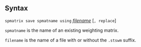 ## Syntax

`spmatrix save spmatname using`
[<var class="command">filename</var><strong></strong>](http://www.stata.com/help.cgi?filename)
\[`, replace`\]

`spmatname` is the name of an existing weighting matrix.

`filename` is the name of a file with or without the `.stswm` suffix.
